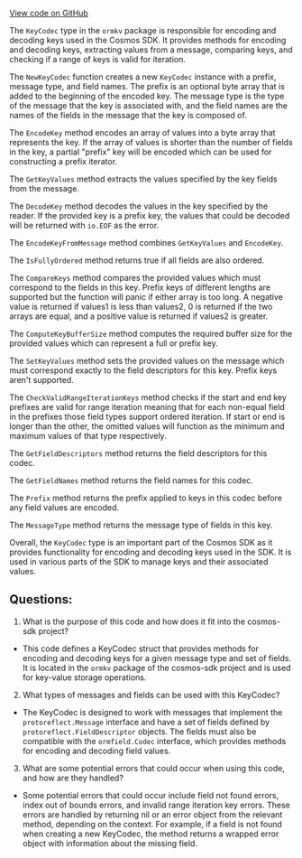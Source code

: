 [View code on GitHub](https://github.com/cosmos/cosmos-sdk.git/orm/encoding/ormkv/key_codec.go)

The `KeyCodec` type in the `ormkv` package is responsible for encoding and decoding keys used in the Cosmos SDK. It provides methods for encoding and decoding keys, extracting values from a message, comparing keys, and checking if a range of keys is valid for iteration. 

The `NewKeyCodec` function creates a new `KeyCodec` instance with a prefix, message type, and field names. The prefix is an optional byte array that is added to the beginning of the encoded key. The message type is the type of the message that the key is associated with, and the field names are the names of the fields in the message that the key is composed of. 

The `EncodeKey` method encodes an array of values into a byte array that represents the key. If the array of values is shorter than the number of fields in the key, a partial "prefix" key will be encoded which can be used for constructing a prefix iterator. 

The `GetKeyValues` method extracts the values specified by the key fields from the message. 

The `DecodeKey` method decodes the values in the key specified by the reader. If the provided key is a prefix key, the values that could be decoded will be returned with `io.EOF` as the error. 

The `EncodeKeyFromMessage` method combines `GetKeyValues` and `EncodeKey`. 

The `IsFullyOrdered` method returns true if all fields are also ordered. 

The `CompareKeys` method compares the provided values which must correspond to the fields in this key. Prefix keys of different lengths are supported but the function will panic if either array is too long. A negative value is returned if values1 is less than values2, 0 is returned if the two arrays are equal, and a positive value is returned if values2 is greater. 

The `ComputeKeyBufferSize` method computes the required buffer size for the provided values which can represent a full or prefix key. 

The `SetKeyValues` method sets the provided values on the message which must correspond exactly to the field descriptors for this key. Prefix keys aren't supported. 

The `CheckValidRangeIterationKeys` method checks if the start and end key prefixes are valid for range iteration meaning that for each non-equal field in the prefixes those field types support ordered iteration. If start or end is longer than the other, the omitted values will function as the minimum and maximum values of that type respectively. 

The `GetFieldDescriptors` method returns the field descriptors for this codec. 

The `GetFieldNames` method returns the field names for this codec. 

The `Prefix` method returns the prefix applied to keys in this codec before any field values are encoded. 

The `MessageType` method returns the message type of fields in this key. 

Overall, the `KeyCodec` type is an important part of the Cosmos SDK as it provides functionality for encoding and decoding keys used in the SDK. It is used in various parts of the SDK to manage keys and their associated values.
## Questions: 
 1. What is the purpose of this code and how does it fit into the cosmos-sdk project?
- This code defines a KeyCodec struct that provides methods for encoding and decoding keys for a given message type and set of fields. It is located in the `ormkv` package of the cosmos-sdk project and is used for key-value storage operations.

2. What types of messages and fields can be used with this KeyCodec?
- The KeyCodec is designed to work with messages that implement the `protoreflect.Message` interface and have a set of fields defined by `protoreflect.FieldDescriptor` objects. The fields must also be compatible with the `ormfield.Codec` interface, which provides methods for encoding and decoding field values.

3. What are some potential errors that could occur when using this code, and how are they handled?
- Some potential errors that could occur include field not found errors, index out of bounds errors, and invalid range iteration key errors. These errors are handled by returning nil or an error object from the relevant method, depending on the context. For example, if a field is not found when creating a new KeyCodec, the method returns a wrapped error object with information about the missing field.